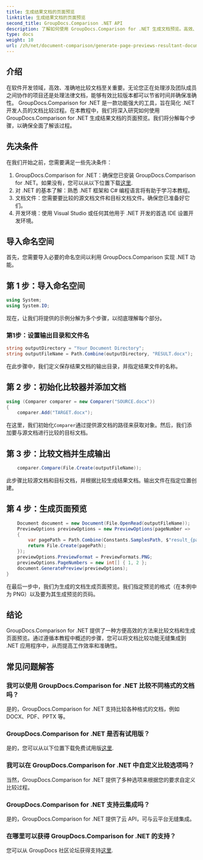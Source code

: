 ```yaml
---
title: 生成结果文档的页面预览
linktitle: 生成结果文档的页面预览
second_title: GroupDocs.Comparison .NET API
description: 了解如何使用 GroupDocs.Comparison for .NET 生成文档预览。高效、准确地比较文档。
type: docs
weight: 10
url: /zh/net/document-comparison/generate-page-previews-resultant-document/
---
```

## 介绍
在软件开发领域，高效、准确地比较文档至关重要。无论您正在处理涉及团队成员之间协作的项目还是处理法律文档，能够有效比较版本都可以节省时间并确保准确性。 GroupDocs.Comparison for .NET 是一款功能强大的工具，旨在简化 .NET 开发人员的文档比较过程。在本教程中，我们将深入研究如何使用 GroupDocs.Comparison for .NET 生成结果文档的页面预览。我们将分解每个步骤，以确保全面了解该过程。
## 先决条件
在我们开始之前，您需要满足一些先决条件：
1.  GroupDocs.Comparison for .NET：确保您已安装 GroupDocs.Comparison for .NET。如果没有，您可以从以下位置下载[这里](https://releases.groupdocs.com/comparison/net/).
2. 对 .NET 的基本了解：熟悉 .NET 框架和 C# 编程语言将有助于学习本教程。
3. 文档文件：您需要要比较的源文档文件和目标文档文件。确保您已准备好它们。
4. 开发环境：使用 Visual Studio 或任何其他用于 .NET 开发的首选 IDE 设置开发环境。

## 导入命名空间
首先，您需要导入必要的命名空间以利用 GroupDocs.Comparison 实现 .NET 功能。
## 第 1 步：导入命名空间
```csharp
using System;
using System.IO;
```
现在，让我们将提供的示例分解为多个步骤，以彻底理解每个部分。
### 第1步：设置输出目录和文件名
```csharp
string outputDirectory = "Your Document Directory";
string outputFileName = Path.Combine(outputDirectory, "RESULT.docx");
```
在此步骤中，我们定义保存结果文档的输出目录，并指定结果文件的名称。
## 第 2 步：初始化比较器并添加文档
```csharp
using (Comparer comparer = new Comparer("SOURCE.docx"))
{
    comparer.Add("TARGET.docx");
```
在这里，我们初始化`Comparer`通过提供源文档的路径来获取对象。然后，我们添加要与源文档进行比较的目标文档。
## 第 3 步：比较文档并生成输出
```csharp
    comparer.Compare(File.Create(outputFileName));
```
此步骤比较源文档和目标文档，并根据比较生成结果文档。输出文件在指定位置创建。
## 第 4 步：生成页面预览
```csharp
    Document document = new Document(File.OpenRead(outputFileName));
    PreviewOptions previewOptions = new PreviewOptions(pageNumber =>
    {
        var pagePath = Path.Combine(Constants.SamplesPath, $"result_{pageNumber}.png");
        return File.Create(pagePath);
    });
    previewOptions.PreviewFormat = PreviewFormats.PNG;
    previewOptions.PageNumbers = new int[] { 1, 2 };
    document.GeneratePreview(previewOptions);
}
```
在最后一步中，我们为生成的文档生成页面预览。我们指定预览的格式（在本例中为 PNG）以及要为其生成预览的页码。

## 结论
GroupDocs.Comparison for .NET 提供了一种方便高效的方法来比较文档和生成页面预览。通过遵循本教程中概述的步骤，您可以将文档比较功能无缝集成到 .NET 应用程序中，从而提高工作效率和准确性。
## 常见问题解答
### 我可以使用 GroupDocs.Comparison for .NET 比较不同格式的文档吗？
是的，GroupDocs.Comparison for .NET 支持比较各种格式的文档，例如 DOCX、PDF、PPTX 等。
### GroupDocs.Comparison for .NET 是否有试用版？
是的，您可以从以下位置下载免费试用版[这里](https://releases.groupdocs.com/).
### 我可以在 GroupDocs.Comparison for .NET 中自定义比较选项吗？
当然，GroupDocs.Comparison for .NET 提供了多种选项来根据您的要求自定义比较过程。
### GroupDocs.Comparison for .NET 支持云集成吗？
是的，GroupDocs.Comparison for .NET 提供了云 API，可与云平台无缝集成。
### 在哪里可以获得 GroupDocs.Comparison for .NET 的支持？
您可以从 GroupDocs 社区论坛获得支持[这里](https://forum.groupdocs.com/c/comparison/12).